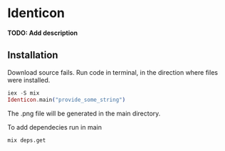 # Identicon

**TODO: Add description**

## Installation

Download source fails. Run code in terminal, in the direction where files were installed.

```elixir
iex -S mix
Identicon.main("provide_some_string")
```

The .png file will be generated in the main directory.

To add dependecies run in main

```
mix deps.get
```


